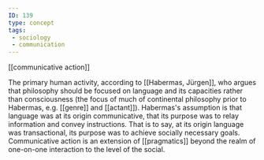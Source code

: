 ```yaml
---
ID: 139
type: concept
tags: 
 - sociology
 - communication
---
```


[[communicative action]]

 The
primary human activity, according to [[Habermas, Jürgen]], who argues that
philosophy should be focused on language and its capacities rather than
consciousness (the focus of much of continental philosophy prior to
Habermas, e.g. [[genre]] and
[[actant]]). Habermas's
assumption is that language was at its origin communicative, that its
purpose was to relay information and convey instructions. That is to
say, at its origin language was transactional, its purpose was to
achieve socially necessary goals. Communicative action is an extension
of [[pragmatics]] beyond the
realm of one-on-one interaction to the level of the social.
